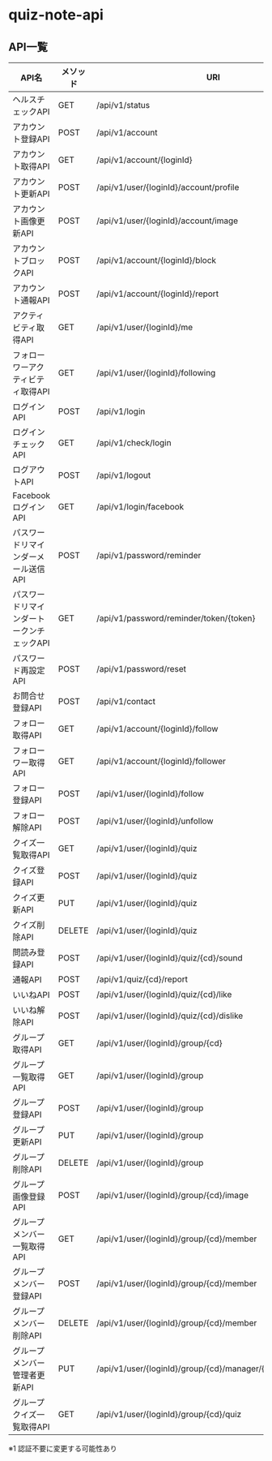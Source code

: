 # quiz-note-api

## API一覧

| API名 | メソッド | URI | 認証必須 |
----|----|----|----
| ヘルスチェックAPI							| GET		| /api/v1/status							| - |
| アカウント登録API							| POST		| /api/v1/account							| - |
| アカウント取得API							| GET		| /api/v1/account/{loginId}					| - |
| アカウント更新API							| POST		| /api/v1/user/{loginId}/account/profile	| ○ |
| アカウント画像更新API						| POST		| /api/v1/user/{loginId}/account/image		| ○ |
| アカウントブロックAPI						| POST		| /api/v1/account/{loginId}/block			| - |
| アカウント通報API							| POST		| /api/v1/account/{loginId}/report			| - |
| アクティビティ取得API						| GET		| /api/v1/user/{loginId}/me					| ○ |
| フォローワーアクティビティ取得API			| GET		| /api/v1/user/{loginId}/following			| ○ |
| ログインAPI								| POST		| /api/v1/login								| - |
| ログインチェックAPI						| GET		| /api/v1/check/login						| - |
| ログアウトAPI								| POST		| /api/v1/logout							| ○ |
| FacebookログインAPI						| GET		| /api/v1/login/facebook					| - |
| パスワードリマインダーメール送信API		| POST		| /api/v1/password/reminder					| - |
| パスワードリマインダートークンチェックAPI	| GET		| /api/v1/password/reminder/token/{token}	| - |
| パスワード再設定API						| POST		| /api/v1/password/reset					| - |
| お問合せ登録API							| POST		| /api/v1/contact							| - |
| フォロー取得API							| GET		| /api/v1/account/{loginId}/follow			| - |
| フォローワー取得API						| GET		| /api/v1/account/{loginId}/follower		| - |
| フォロー登録API							| POST		| /api/v1/user/{loginId}/follow				| ○ |
| フォロー解除API							| POST		| /api/v1/user/{loginId}/unfollow			| ○ |
| クイズ一覧取得API							| GET		| /api/v1/user/{loginId}/quiz				| ○※1 |
| クイズ登録API								| POST		| /api/v1/user/{loginId}/quiz				| ○ |
| クイズ更新API								| PUT		| /api/v1/user/{loginId}/quiz				| ○ |
| クイズ削除API								| DELETE	| /api/v1/user/{loginId}/quiz				| ○ |
| 問読み登録API								| POST		| /api/v1/user/{loginId}/quiz/{cd}/sound	| ○ |
| 通報API									| POST		| /api/v1/quiz/{cd}/report					| - |
| いいねAPI									| POST		| /api/v1/user/{loginId}/quiz/{cd}/like		| ○ |
| いいね解除API								| POST		| /api/v1/user/{loginId}/quiz/{cd}/dislike	| ○ |
| グループ取得API							| GET		| /api/v1/user/{loginId}/group/{cd}			| ○ |
| グループ一覧取得API						| GET		| /api/v1/user/{loginId}/group				| ○ |
| グループ登録API							| POST		| /api/v1/user/{loginId}/group				| ○ |
| グループ更新API							| PUT		| /api/v1/user/{loginId}/group				| ○ |
| グループ削除API							| DELETE	| /api/v1/user/{loginId}/group				| ○ |
| グループ画像登録API						| POST		| /api/v1/user/{loginId}/group/{cd}/image	| ○ |
| グループメンバー一覧取得API				| GET		| /api/v1/user/{loginId}/group/{cd}/member	| ○ |
| グループメンバー登録API					| POST		| /api/v1/user/{loginId}/group/{cd}/member	| ○ |
| グループメンバー削除API					| DELETE	| /api/v1/user/{loginId}/group/{cd}/member	| ○ |
| グループメンバー管理者更新API				| PUT		| /api/v1/user/{loginId}/group/{cd}/manager/{managerLoginId}	| ○ |
| グループクイズ一覧取得API					| GET		| /api/v1/user/{loginId}/group/{cd}/quiz	| ○ |

※1 認証不要に変更する可能性あり
